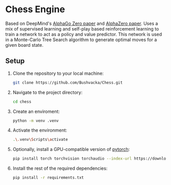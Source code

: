 # Chess Engine

Based on DeepMind's [AlphaGo Zero paper](https://discovery.ucl.ac.uk/id/eprint/10045895/1/agz_unformatted_nature.pdf) and [AlphaZero paper](https://arxiv.org/abs/1712.01815). Uses a mix of supervised learning and self-play based reinforcement learning to train a network to act as a policy and value predictor. This network is used in a Monte-Carlo Tree Search algorithm to generate optimal moves for a given board state.

## Setup

1. Clone the repository to your local machine:
    ```bash
    git clone https://github.com/Bushvacka/Chess.git
    ```

2. Navigate to the project directory:
    ```bash
    cd chess
    ```

3. Create an enviroment:
    ```bash
    python -m venv .venv
    ```

4. Activate the environment:
    ```bash
    .\.venv\Scripts\activate
    ```

3. Optionally, install a GPU-compatible version of [pytorch](https://pytorch.org/):
    ```bash
    pip install torch torchvision torchaudio --index-url https://download.pytorch.org/whl/cu121
    ```

4. Install the rest of the required dependencies:
    ```bash
    pip install -r requirements.txt
    ```


